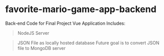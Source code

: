 # favorite-mario-game-app-backend
Back-end Code for Final Project Vue Application Includes:
> NodeJS Server

> JSON File as locally hosted database
Future goal is to convert JSON file to MongoDB server
